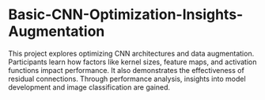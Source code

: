 # Basic-CNN-Optimization-Insights-Augmentation
This project explores optimizing CNN architectures and data augmentation. Participants learn how factors like kernel sizes, feature maps, and activation functions impact performance. It also demonstrates the effectiveness of residual connections. Through performance analysis, insights into model development and image classification are gained.
